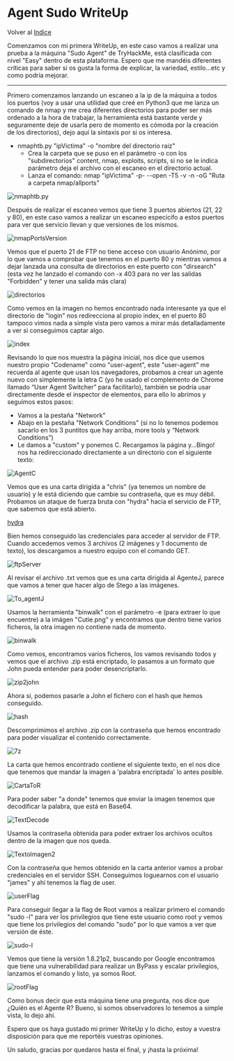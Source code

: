 # Agent Sudo WriteUp
Volver al [Indice](README.md)

Comenzamos con mi primera WriteUp, en este caso vamos a realizar una prueba a la máquina "Sudo Agent" de TryHackMe, está clasificada con nivel "Easy" dentro de esta plataforma.
Espero que me mandéis diferentes críticas para saber si os gusta la forma de explicar, la variedad, estilo...etc y como podría mejorar.

----------------------------------------------------------------------------------------------------------------------------------------------------------------------

Primero comenzamos lanzando un escaneo a la ip de la máquina a todos los puertos (voy a usar una utilidad que creé en Python3 que me lanza un comando de nmap y me crea diferentes directorios para poder ser más ordenado a la hora de trabajar, la herramienta está bastante verde y seguramente deje de usarla pero de momento es cómoda por la creación de los directorios), dejo aquí la sintaxis por si os interesa.
*  nmaphtb.py "ipVictima" -o "nombre del directorio raiz"
    *  Crea la carpeta que se puso en el parámetro -o con los "subdirectorios" content, nmap, exploits, scripts, si no se le indica parámetro deja el archivo con el escaneo en el directorio actual.
    *  Lanza el comando: nmap "ipVictima" -p- --open -T5 -v -n -oG "Ruta a carpeta nmap/allports"

![nmaphtb.py](images/agentSudo/nmaphtb.png)

Después de realizar el escaneo vemos que tiene 3 puertos abiertos (21, 22 y 80), en este caso vamos a realizar un escaneo especícifo a estos puertos para ver que servicio llevan y que versiones de los mismos.

![nmapPortsVersion](images/agentSudo/portsversion.png)

Vemos que el puerto 21 de FTP no tiene acceso con usuario Anónimo, por lo que vamos a comprobar que tenemos en el puerto 80 y mientras vamos a dejar lanzada una consulta de directorios en este puerto con "dirsearch" (esta vez he lanzado el comando con -x 403 para no ver las salidas "Forbidden" y tener una salida más clara)

![directorios](images/agentSudo/dirsearch.png)

Como vemos en la imagen no hemos encontrado nada interesante ya que el directorio de "login" nos redirecciona al propio index, en el puerto 80 tampoco vimos nada a simple vista pero vamos a mirar más detalladamente a ver si conseguimos captar algo.

![index](images/agentSudo/index:80.png)

Revisando lo que nos muestra la página inicial, nos dice que usemos nuestro propio "Codename" como "user-agent", este "user-agent" me recuerda al agente que usan los navegadores, probamos a crear un agente nuevo con simplemente la letra C (yo he usado el complemento de Chrome llamado “User Agent Switcher” para facilitarlo), también se podría usar directamente desde el inspector de elementos, para ello lo abrimos y seguimos estos pasos:
*  Vamos a la pestaña "Network"
*  Abajo en la pestaña "Network Conditions" (si no lo tenemos podemos sacarlo en los 3 puntitos que hay arriba, more tools y “Network Conditions”)
*  Le damos a "custom" y ponemos C.
Recargamos la página y...Bingo! nos ha redireccionado directamente a un directorio con el siguiente texto:

![AgentC](images/agentSudo/agentC.png)

Vemos que es una carta dirigida a "chris" (ya tenemos un nombre de usuario) y le está diciendo que cambie su contraseña, que es muy débil.
Probamos un ataque de fuerza bruta con "hydra" hacia el servicio de FTP, que sabemos que está abierto.

[hydra](images/agentSudo/hydraFTP.png)

Bien hemos conseguido las credenciales para acceder al servidor de FTP.
Cuando accedemos vemos 3 archivos (2 imágenes y 1 documento de texto), los descargamos a nuestro equipo con el comando GET.

![ftpServer](images/agentSudo/ftp.png)

Al revisar el archivo .txt vemos que es una carta dirigida al AgenteJ, parece que vamos a tener que hacer algo de Stego a las imágenes.

![To_agentJ](images/agentSudo/cartaAgenteJ.png)

Usamos la herramienta "binwalk" con el parámetro -e (para extraer lo que encuentre) a la imágen "Cutie.png" y encontramos que dentro tiene varios ficheros, la otra imagen no contiene nada de momento.

![binwalk](images/agentSudo/stego1.png)

Como vemos, encontramos varios ficheros, los vamos revisando todos y vemos que el archivo .zip está encriptado, lo pasamos a un formato que John pueda entender para poder desencriptarlo.

![zip2john](images/agentSudo/zipHash.png)

Ahora sí, podemos pasarle a John el fichero con el hash que hemos conseguido.

![hash](images/agentSudo/johnZip.png)

Descomprimimos el archivo .zip con la contraseña que hemos encontrado para poder visualizar el contenido correctamente.

![7z](images/agentSudo/7zZip.png)

La carta que hemos encontrado contiene el siguiente texto, en el nos dice que tenemos que mandar la imagen a 'palabra encriptada' lo antes posible.

![CartaToR](images/agentSudo/cartaToR.png)

Para poder saber "a donde" tenemos que enviar la imagen tenemos que decodificar la palabra, que está en Base64.

![TextDecode](images/agentSudo/textDecode.png)

Usamos la contraseña obtenida para poder extraer los archivos ocultos dentro de la imagen que nos queda.

![TextoImagen2](images/agentSudo/otherImage.png)

Con la contraseña que hemos obtenido en la carta anterior vamos a probar credenciales en el servidor SSH.
Conseguimos loguearnos con el usuario "james" y ahí tenemos la flag de user.

![userFlag](images/agentSudo/flagUser.png)

Para conseguir llegar a la flag de Root vamos a realizar primero el comando "sudo -l" para ver los privilegios que tiene este usuario como root y vemos que tiene los privilegios del comando "sudo" por lo que vamos a ver que versión de éste.

![sudo-l](images/agentSudo/sudo-l.png)

Vemos que tiene la versión 1.8.21p2, buscando por Google encontramos que tiene una vulnerabilidad para realizar un ByPass y escalar privilegios, lanzamos el comando y listo, ya somos Root.

![rootFlag](images/agentSudo/rootFlag.png)

Como bonus decir que esta máquina tiene una pregunta, nos dice que ¿Quién es el Agente R?
Bueno, si somos observadores lo tenemos a simple vista, lo dejo ahí.

Espero que os haya gustado mi primer WriteUp y lo dicho, estoy a vuestra disposición para que me reportéis vuestras opiniones.

Un saludo, gracias por quedaros hasta el final, y ¡hasta la próxima!